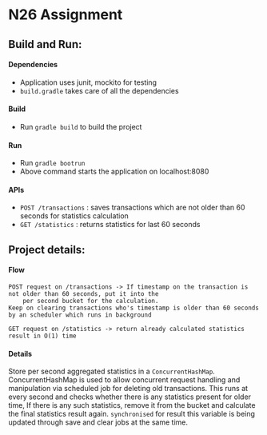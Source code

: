 # N26 Assignment

## Build and Run:
#### Dependencies
- Application uses junit, mockito for testing
- ```build.gradle``` takes care of all the dependencies

#### Build
- Run ```gradle build``` to build the project

#### Run
- Run ```gradle bootrun```
- Above command starts the application on localhost:8080

#### APIs
- `POST /transactions` : saves transactions which are not older than 60 seconds for statistics  calculation
- `GET /statistics` : returns statistics for last 60 seconds

## Project details:
#### Flow
```
POST request on /transactions -> If timestamp on the transaction is not older than 60 seconds, put it into the
    per second bucket for the calculation.
Keep on clearing transactions who's timestamp is older than 60 seconds by an scheduler which runs in background

GET request on /statistics -> return already calculated statistics result in O(1) time

```

#### Details
Store per second aggregated statistics in a `ConcurrentHashMap`.
ConcurrentHashMap is used to allow concurrent request handling and manipulation via scheduled job for deleting old transactions.
This runs at every second and checks whether there is any statistics present for older time,
If there is any such statistics, remove it from the bucket and calculate the final statistics result again.
`synchronised` for result this variable is being updated through save and clear jobs at the same time.

